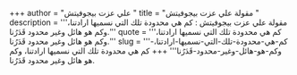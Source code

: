 +++
author = "علي عزت بيجوفيتش "
title = "مقولة علي عزت بيجوفيتش "
description = '''مقولة علي عزت بيجوفيتش : كم هي محدودة تلك التي نسميها ارادتنا، وكم هو هائل وغير محدود قَدَرُنا.'''
quote = '''كم هي محدودة تلك التي نسميها ارادتنا، وكم هو هائل وغير محدود قَدَرُنا.'''
slug = '''كم-هي-محدودة-تلك-التي-نسميها-ارادتنا،-وكم-هو-هائل-وغير-محدود-قَدَرُنا'''
+++
كم هي محدودة تلك التي نسميها ارادتنا، وكم هو هائل وغير محدود قَدَرُنا.
